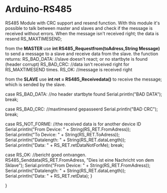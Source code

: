 # Arduino-RS485
RS485 Module with CRC support and resend function.
With this module it's possible to talk between master and slaves and check if the message is received without errors.
When the message isn't received right; the data is resend RS_MAXTIMESEND; 

from the <B>MASTER</B>
  use <B>int RS485_Requestfrom(toAdress,String Message)</B> to send a message to a slave and receive data from the slave.
  the function returns:
    RS_BAD_DATA: //slave doesn't react; or no startbyte is found (header corrupt)
    RS_BAD_CRC: //data isn't received right for RS_MAXTIMESEND times. 
    RS_OK: //message is received right 

from the <B>SLAVE</B>
use <B> int ret = RS485_Receivedata()</B> to receive the message; which is sended by the slave.
 
 case RS_BAD_DATA: //no header startbyte found
    Serial.println("BAD DATA");
    break;
    
  case RS_BAD_CRC: //maxtimesend gepasseerd
    Serial.println("BAD CRC");
    break;
    
  case RS_NOT_FORME: //the received data is for another device ID
    Serial.println("From Device: " + String(RS_RET.FromAdress));
    Serial.println("To Device: " + String(RS_RET.ToAdress));
    Serial.println("Datalength: " + String(RS_RET.dataLength));
    Serial.println("Data: " + RS_RET.retDataNotForMe);
    break;
    
  case RS_OK: //bericht goed ontvangen.
    RS485_Senddata(RS_RET.FromAdress, "Dies ist eine Nachricht von dem Sklave");
    Serial.println("From Device: " + String(RS_RET.FromAdress));
    Serial.println("Datalength: " + String(RS_RET.dataLength));
    Serial.println("Data: " + RS_RET.retData);  }

    
 }
